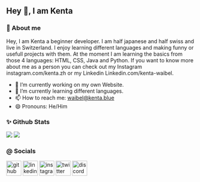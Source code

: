 ## Hey 👋, I am Kenta 

### 👤 About me 
Hey, I am Kenta a beginner developer. I am half japanese and half swiss and live in Switzerland. I enjoy learning different languages and making funny or usefull projects with them. At the moment I am learning the basics from those 4 languages: HTML, CSS, Java and Python. If you want to know more about me as a person you can check out my Instagram instagram.com/kenta.zh or my Linkedin Linkedin.com/kenta-waibel. 

- 🔭 I’m currently working on my own Website. 
- 🌱 I’m currently learning different languages. 
- 📫 How to reach me: waibel@kenta.blue 
- 😄 Pronouns: He/Him 

### ✨ Github Stats 
![](https://raw.githubusercontent.com/K3NTAW/github-stats/master/generated/overview.svg#gh-dark-mode-only)
![](https://raw.githubusercontent.com/K3NTAW/github-stats/master/generated/languages.svg#gh-dark-mode-only)


### @ Socials 
[<img src='https://cdn.jsdelivr.net/npm/simple-icons@3.0.1/icons/github.svg' alt='github' height='40'>](https://github.com/K3NTAW)  [<img src='https://cdn.jsdelivr.net/npm/simple-icons@3.0.1/icons/linkedin.svg' alt='linkedin' height='40'>](https://www.linkedin.com/in/kenta-waibel/)  [<img src='https://cdn.jsdelivr.net/npm/simple-icons@3.0.1/icons/instagram.svg' alt='instagram' height='40'>](https://www.instagram.com/Kenta.zh/)  [<img src='https://cdn.jsdelivr.net/npm/simple-icons@3.0.1/icons/twitter.svg' alt='twitter' height='40'>](https://twitter.com/K3NTAW) [<img  
src='https://cdn.jsdelivr.net/npm/simple-icons@3.0.1/icons/discord.svg' alt='discord' height='40'>](https://discordapp.com/users/Kenta#0117)  
